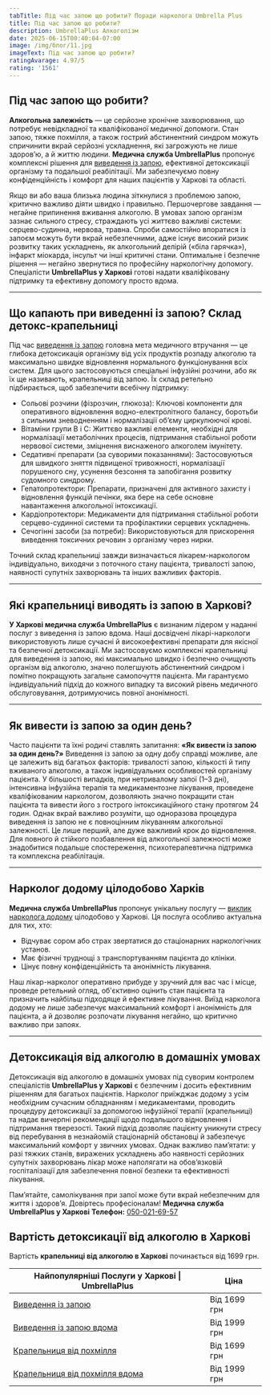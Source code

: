 ```yaml
---
tabTitle: Під час запою що робити? Поради нарколога Umbrella Plus
title: Під час запою що робити?
description: UmbrellaPlus Алкоголізм
date: 2025-06-15T00:40:04-07:00
image: /img/блог/11.jpg
imageText: Під час запою що робити?
ratingAvarage: 4.97/5
rating: '1561'
---
```


## Під час запою що робити?

**Алкогольна залежність** — це серйозне хронічне захворювання, що потребує невідкладної та кваліфікованої медичної допомоги. Стан запою, тяжке похмілля, а також гострий абстинентний синдром можуть спричинити вкрай серйозні ускладнення, які загрожують не лише здоров’ю, а й життю людини. **Медична служба UmbrellaPlus** пропонує комплексні рішення для [виведення із запою](https://umbrella-plus.com.ua/uk/kharkiv/vivod-iz-zapoia-kharkiv-ua/), ефективної детоксикації організму та подальшої реабілітації. Ми забезпечуємо повну конфіденційність і комфорт для наших пацієнтів у Харкові та області.

Якщо ви або ваша близька людина зіткнулися з проблемою запою, критично важливо діяти швидко і правильно. Першочергове завдання — негайне припинення вживання алкоголю. В умовах запою організм зазнає сильного стресу, страждають усі життєво важливі системи: серцево-судинна, нервова, травна. Спроби самостійно впоратися із запоєм можуть бути вкрай небезпечними, адже існує високий ризик розвитку таких ускладнень, як алкогольний делірій («біла гарячка»), інфаркт міокарда, інсульт чи інші критичні стани. Оптимальне і безпечне рішення — негайно звернутися по професійну наркологічну допомогу. Спеціалісти **UmbrellaPlus у Харкові** готові надати кваліфіковану підтримку та ефективну допомогу просто вдома.

***

## Що капають при виведенні із запою? Склад детокс-крапельниці

Під час [виведення із запою](https://umbrella-plus.com.ua/uk/kharkiv/vivod-iz-zapoia-kharkiv-ua/) головна мета медичного втручання — це глибока детоксикація організму від усіх продуктів розпаду алкоголю та максимально швидке відновлення нормального функціонування всіх систем. Для цього застосовуються спеціальні інфузійні розчини, або як їх ще називають, крапельниці від запою. Їх склад ретельно підбирається, щоб забезпечити всебічну підтримку:

* Сольові розчини (фізрозчин, глюкоза): Ключові компоненти для оперативного відновлення водно-електролітного балансу, боротьби з сильним зневодненням і нормалізації об’єму циркулюючої крові.
* Вітаміни групи B і C: Життєво важливі елементи, необхідні для нормалізації метаболічних процесів, підтримання стабільної роботи нервової системи, зміцнення виснаженого алкоголем імунітету.
* Седативні препарати (за суворими показаннями): Застосовуються для швидкого зняття підвищеної тривожності, нормалізації порушеного сну, усунення безсоння та запобігання розвитку судомного синдрому.
* Гепатопротектори: Препарати, призначені для активного захисту і відновлення функцій печінки, яка бере на себе основне навантаження алкогольної інтоксикації.
* Кардіопротектори: Медикаменти для підтримання стабільної роботи серцево-судинної системи та профілактики серцевих ускладнень.
* Сечогінні засоби (за потреби): Використовуються для прискорення виведення токсичних речовин з організму через нирки.

Точний склад крапельниці завжди визначається лікарем-наркологом індивідуально, виходячи з поточного стану пацієнта, тривалості запою, наявності супутніх захворювань та інших важливих факторів.

***

## Які крапельниці виводять із запою в Харкові?

**У Харкові медична служба UmbrellaPlus** є визнаним лідером у наданні послуг з виведення із запою вдома. Наші досвідчені лікарі-наркологи використовують лише сучасні й високоефективні препарати для якісної та безпечної детоксикації. Ми застосовуємо комплексні крапельниці для виведення із запою, які максимально швидко і безпечно очищують організм від алкоголю, значно полегшують абстинентний синдром і помітно покращують загальне самопочуття пацієнта. Ми гарантуємо індивідуальний підхід до кожного випадку та високий рівень медичного обслуговування, дотримуючись повної анонімності.

***

## Як вивести із запою за один день?

Часто пацієнти та їхні родичі ставлять запитання: **«Як вивести із запою за один день?»** Виведення із запою за одну добу справді можливе, але це залежить від багатьох факторів: тривалості запою, кількості й типу вживаного алкоголю, а також індивідуальних особливостей організму пацієнта. У більшості випадків, при нетривалому запої (1–3 дні), інтенсивна інфузійна терапія та медикаментозне лікування, проведене кваліфікованим наркологом, дозволяють значно покращити стан пацієнта та вивести його з гострого інтоксикаційного стану протягом 24 годин.
Однак вкрай важливо розуміти, що одноразова процедура виведення із запою не є повноцінним лікуванням алкогольної залежності. Це лише перший, але дуже важливий крок до відновлення. Для повного й стійкого позбавлення від алкогольної залежності може знадобитися подальше спостереження, психотерапевтична підтримка та комплексна реабілітація.

***

## Нарколог додому цілодобово Харків

**Медична служба UmbrellaPlus** пропонує унікальну послугу — [виклик нарколога додому](https://umbrella-plus.com.ua/uk/kharkiv/vivod-iz-zapoia-na-domy-kharkiv-ua/) цілодобово у Харкові. Ця послуга особливо актуальна для тих, хто:

* Відчуває сором або страх звертатися до стаціонарних наркологічних установ.
* Має фізичні труднощі з транспортуванням пацієнта до клініки.
* Цінує повну конфіденційність та анонімність лікування.

Наш лікар-нарколог оперативно прибуде у зручний для вас час і місце, проведе ретельний огляд, об'єктивно оцінить стан пацієнта та призначить найбільш підходяще й ефективне лікування. Виїзд нарколога додому не лише забезпечує максимальний комфорт і анонімність для пацієнта, а й дозволяє розпочати лікування негайно, що критично важливо при запоях.

***

## Детоксикація від алкоголю в домашніх умовах

Детоксикація від алкоголю в домашніх умовах під суворим контролем спеціалістів **UmbrellaPlus у Харкові** є безпечним і досить ефективним рішенням для багатьох пацієнтів. Нарколог приїжджає додому з усім необхідним сучасним обладнанням і медикаментами, проводить процедуру детоксикації за допомогою інфузійної терапії (крапельниці) та надає вичерпні рекомендації щодо подальшого відновлення і підтримання тверезості.
Такий підхід дозволяє пацієнту уникнути стресу від перебування в незнайомій стаціонарній обстановці й забезпечує максимальний комфорт у звичних умовах. Однак важливо пам’ятати: у разі тяжких станів, виражених ускладнень або наявності серйозних супутніх захворювань лікар може наполягати на обов’язковій госпіталізації для забезпечення повної безпеки та ефективності лікування.

Пам’ятайте, самолікування при запої може бути вкрай небезпечним для життя і здоров’я. Довіртесь професіоналам!
**Медична служба UmbrellaPlus у Харкові**
**Телефон:** [050-021-69-57](tel:0500216957)

## Вартість детоксикації від алкоголю в Харкові

Вартість **крапельниці від алкоголю в Харкові** починається від 1699 грн.

| Найпопулярніші Послуги у Харкові \| UmbrellaPlus                                                                    | Ціна         |
| ------------------------------------------------------------------------------------------------------------------- | ------------ |
| [Виведення із запою](https://umbrella-plus.com.ua/uk/kharkiv/vivod-iz-zapoia-kharkiv-ua/)                           | Від 1699 грн |
| [Виведення із запою вдома](https://umbrella-plus.com.ua/uk/kharkiv/vivod-iz-zapoia-na-domy-kharkiv-ua/)             | Від 1999 грн |
| [Крапельниця від похмілля](https://umbrella-plus.com.ua/uk/kharkiv/kapelnica_ot_alkogola_kharkiv-ua/)               | Від 1699 грн |
| [Крапельниця від похмілля вдома](https://umbrella-plus.com.ua/uk/kharkiv/kapelnica_ot_alkogola_na_domy_kharkiv_ua/) | Від 1999 грн |

